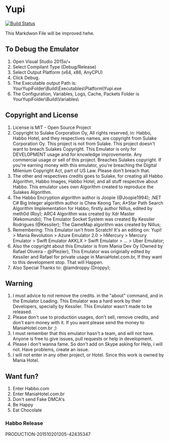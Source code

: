 # Yupi

[![Build Status](https://travis-ci.org/sant0ro/Yupi.svg?branch=master)](https://travis-ci.org/sant0ro/Yupi)

This Markdwon File will be improved hehe.

## To Debug the Emulator
1. Open Visual Studio 2015x/+
2. Select Compilant Type (Debug/Release)
3. Select Output Platform (x64, x86, AnyCPU)
4. Click Debug.
5. The Executable output Path is: YourYupiFolder\Build\Executables\Platform\Yupi.exe
6. The Configuration, Variables, Logs, Cache, Packets Folder is YourYupiFolder\Build\Variables\

## Copyright and License
1. License is MIT - Open Source Project
2. Copyright to Sulake Corporation Oy, All rights reserved, in: Habbo, Habbo Hotel, and they respectives names, are copyright from Sulake Corporation Oy. This project is not from Sulake. This project doesn't want to breach Sulakes Copyright. This Emulator is only for DEVELOPMENT usage and for knowledge improvemente. Any commercial usage or sell of this project. Breaches Sulakes copyright. If you're earning money with this emulator, you're breaching the Digital Milenium Copyright Act, part of US Law. Please don't breach that.
3. The other and respectives credits goes to Sulake, for creating all Habbo Algorithm, Habbo Images, Habbo Hotel, and all stuff respective about Habbo. This emulator uses own Algorithm created to reproduce the Sulakes Algorithm. 
4. The Habbo Encryption algorithm author is Joopie (@Joopie1994); .NET C# Big Integer algorithm author is Chew Keong Tan; A*Star Path Search Algorithm Implementation for Habbo, firstly author Nillus, edited by meth0d (Roy); ARC4 Algorithm was created by Xdr Master (Kekomundo); The Emulator Socket System was created By Kessiler Rodrigues (@Kessiler); The GameMap algorithm was created by Nillus; 
5. Remembering: This Emulator isn't from Scratch! It's an editing on: Yupi! > Mania Revolution > Azure Emulator 2.0 > hMercury > Mercury Emulator > Swift Emulator AKKLX > Swift Emulator > ... > Uber Emulator;
6. Also the copyright about this Emulator is from Mania Dev Oy (Owned by Rafael Oliveira - @iPlezier), This Emulator was originally edited by Kessiler and Rafael for private usage in ManiaHotel.com.br, If they want to this development stop. That will Happen.
7. Also Special Thanks to: @iamdroppy (Droppy);

## Warning
1. I must advice to not remove the credits. in the "about" command, and in the Emulator Loading. This Emulator was a hard work by their Developers, specially by Kessiler. This Emulator wasn't made to be released. 
2. Please don't use to production usages, don't sell, remove credits, and don't earn money with it. If you want please send the money to ManiaHotel.com.br ;)
3. I must remember that this emulator hasn't a team, and will not have. Anyone is free to give issues, pull requests or help in development.
4. Please i don't wanna fame. So don't add on Skype asking for Help, i will not. Have problems, create an issue.
5. I will not enter in any other project, or Hotel. Since this work is owned by Mania Hotel.

## Want fun?
1. Enter Habbo.com
2. Enter ManiaHotel.com.br
3. Don't send Fake DMCA's
4. Be Happy
5. Eat Chocolate

### Habbo Release
PRODUCTION-201510201205-42435347
